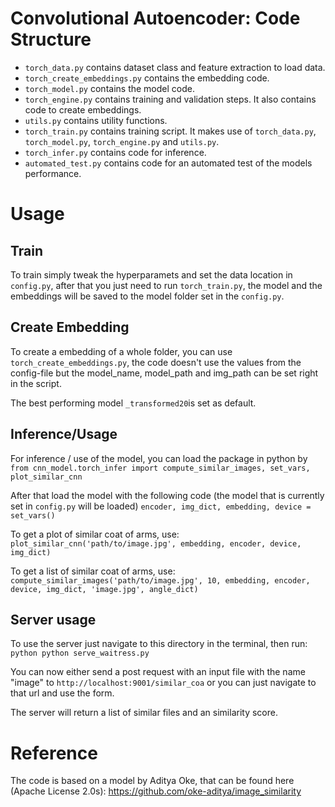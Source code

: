 # Convolutional Autoencoder: Code Structure

- `torch_data.py` contains dataset class and feature extraction to load data.
- `torch_create_embeddings.py` contains the embedding code.
- `torch_model.py` contains the model code.
- `torch_engine.py` contains training and validation steps. It also contains code to create embeddings.
- `utils.py` contains utility functions.
- `torch_train.py` contains training script. It makes use of `torch_data.py`, `torch_model.py`, `torch_engine.py` and `utils.py`.
- `torch_infer.py` contains code for inference.
- `automated_test.py` contains code for an automated test of the models performance.

# Usage
## Train
To train simply tweak the hyperparamets and set the data location in `config.py`, after that you just need to run `torch_train.py`, the model and the embeddings will be saved to the model folder set in the `config.py`.

## Create Embedding
To create a embedding of a whole folder, you can use `torch_create_embeddings.py`, the code doesn't use the values from the config-file but the model_name, model_path and img_path can be set right in the script.

The best performing model `_transformed20`is set as default.

## Inference/Usage
For inference / use of the model, you can load the package in python by
`from cnn_model.torch_infer import compute_similar_images, set_vars, plot_similar_cnn`

After that load the model with the following code (the model that is currently set in `config.py` will be loaded)
`encoder, img_dict, embedding, device = set_vars()`

To get a plot of similar coat of arms, use:
`plot_similar_cnn('path/to/image.jpg', embedding, encoder, device, img_dict)`

To get a list of similar coat of arms, use:
`compute_similar_images('path/to/image.jpg', 10, embedding, encoder, device, img_dict, 'image.jpg', angle_dict)`

## Server usage
To use the server just navigate to this directory in the terminal, then run:
`python python serve_waitress.py`

You can now either send a post request with an input file with the name "image" to `http://localhost:9001/similar_coa`
or you can just navigate to that url and use the form.

The server will return a list of similar files and an similarity score.

# Reference
The code is based on a model by Aditya Oke, that can be found here (Apache License 2.0s): 
https://github.com/oke-aditya/image_similarity
